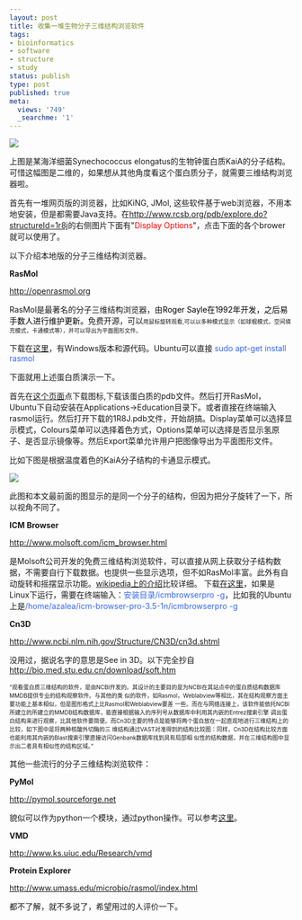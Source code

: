 ```yaml
---
layout: post
title: 收集一堆生物分子三维结构浏览软件
tags:
- bioinformatics
- software
- structure
- study
status: publish
type: post
published: true
meta:
  views: '749'
  _searchme: '1'
---
```


![](https://dl.dropboxusercontent.com/u/308058/blogimages/2010/07/1r8j_bio_r_250.jpg)

上图是某海洋细菌Synechococcus elongatus的生物钟蛋白质KaiA的分子结构。 可惜这幅图是二维的，如果想从其他角度看这个蛋白质分子，就需要三维结构浏览器啦。

首先有一堆网页版的浏览器，比如KiNG, JMol, 这些软件基于web浏览器，不用本地安装，但是都需要Java支持。在<a href="http://www.rcsb.org/pdb/explore.do?structureId=1r8j" target="_blank">http://www.rcsb.org/pdb/explore.do?structureId=1r8j</a>的右侧图片下面有"<span style="color:#ff0000;">Display Options</span>"，点击下面的各个brower就可以使用了。

以下介绍本地版的分子三维结构浏览器。

<strong>RasMol</strong>

<a href="http://openrasmol.org/" target="_blank">http://openrasmol.org</a>

RasMol是最著名的分子三维结构浏览器，由<span style="color:#000000;">Roger Sayle在1992年开发，之后易手数人进行维护更新。</span>免费开源，可以<span style="font-size:x-small;">用鼠标旋转观看,可以以多种模式显示（如球棍模式，空间填充模式，卡通模式等），并可以导出为平面图形文件。</span>

下载在<a href="http://openrasmol.org/doc/rasmol.html" target="_blank">这里</a>，有Windows版本和源代码。Ubuntu可以直接 <span style="color:#3366ff;">sudo apt-get install rasmol</span>

下面就用上述蛋白质演示一下。

首先在<a href="http://www.rcsb.org/pdb/explore.do?structureId=1r8j" target="_blank">这个页面</a>点下载图标,下载该蛋白质的pdb文件。然后打开RasMol，Ubuntu下自动安装在Applications->Education目录下。或者直接在终端输入rasmol运行。然后打开下载的1R8J.pdb文件，开始胡搞。Display菜单可以选择显示模式，Colours菜单可以选择着色方式，Options菜单可以选择是否显示氢原子、是否显示镜像等。然后Export菜单允许用户把图像导出为平面图形文件。

比如下图是根据温度着色的KaiA分子结构的卡通显示模式。

![](http://azaleasays.files.wordpress.com/2008/06/1r8j.jpg)

此图和本文最前面的图显示的是同一个分子的结构，但因为把分子旋转了一下，所以视角不同了。

<strong>ICM Browser</strong>

<a href="http://www.molsoft.com/icm_browser.html" target="_blank">http://www.molsoft.com/icm_browser.html</a>

是Molsoft公司开发的免费三维结构浏览软件，可以直接从网上获取分子结构数据，不需要自行下载数据。也提供一些显示选项，但不如RasMol丰富。此外有自动旋转和摇摆显示功能。<a href="http://en.wikipedia.org/wiki/ICM-Browser" target="_blank">wikipedia上的介绍</a>比较详细。 下载<a href="http://www.molsoft.com/getbrowser.cgi" target="_blank">在这里</a>，如果是Linux下运行，需要在终端输入：<span style="color:#3366ff;">安装目录/icmbrowserpro -g</span>，比如我的Ubuntu上是<span style="color:#3366ff;">/home/azalea/icm-browser-pro-3.5-1n/icmbrowserpro -g</span>

<strong>Cn3D</strong>

<a href="http://www.ncbi.nlm.nih.gov/Structure/CN3D/cn3d.shtml" target="_blank">http://www.ncbi.nlm.nih.gov/Structure/CN3D/cn3d.shtml</a>

没用过，据说名字的意思是See in 3D。以下完全抄自<a href="http://bio.med.stu.edu.cn/download/soft.htm" target="_blank">http://bio.med.stu.edu.cn/download/soft.htm</a>

<span style="font-size:x-small;">“观看蛋白质三维结构的软件，是由NCBI开发的。其设计的主要目的是为NCBI在其站点中的蛋白质结构数据库MMDB提供专业的结构观察软件。与其他的类 似的软件，如Rasmol，Weblabview等相比，其在结构观察方面主要功能上基本相似，但是图形格式上比Rasmol和Weblabview要差 一些。而在与网络连接上，该软件能依托NCBI所建立的所建立的MMDB结构数据库，能直接根据输入的序列号从数据库中利用其内嵌的Entrez搜索引擎 调出蛋白结构来进行观察，比其他软件要简便。而Cn3D主要的特点是能够将两个蛋白放在一起直观地进行三维结构上的比较，如下图中是将两种核酸外切酶的三 维结构通过VAST对准得到的结构比较图：同样，Cn3D在结构比较方面也能利用其内嵌的Blast搜索引擎直接访问Genbank数据库找到具有局部相 似性的结构数据，并在三维结构图中显示出二者具有相似性的结构区域。”</span>

其他一些流行的分子三维结构浏览软件：

<strong>PyMol</strong>

<a href="http://pymol.sourceforge.net" target="_blank">http://pymol.sourceforge.net</a>

貌似可以作为python一个模块，通过python操作。可以参考<a href="http://www.bioscreencast.com/bsc_movwin.php?var1=1&amp;var2=354ee8f1cd898ad06ab4bf0eb1404412&amp;var3=476&amp;var4=476" target="_blank">这里</a>。

<strong>VMD</strong>

<a href="http://www.ks.uiuc.edu/Research/vmd" target="_blank">http://www.ks.uiuc.edu/Research/vmd</a>

<strong>Protein Explorer</strong>

<a href="http://www.ks.uiuc.edu/Research/vmd" target="_blank">http://www.umass.edu/microbio/rasmol/index.html</a>

都不了解，就不多说了，希望用过的人评价一下。
